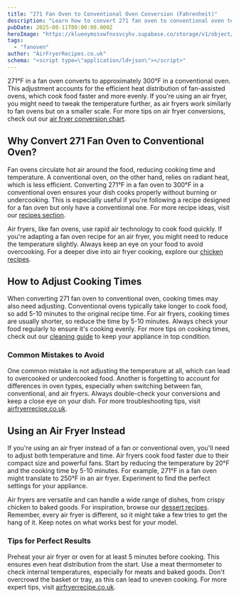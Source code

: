 ```yaml
---
title: "271 Fan Oven to Conventional Oven Conversion (Fahrenheit)"
description: "Learn how to convert 271 fan oven to conventional oven temperature in Fahrenheit with our simple guide. Perfect for air fryer users too!"
pubDate: 2025-08-11T00:00:00.000Z
heroImage: "https://klueoymssxwfnxsvcyhv.supabase.co/storage/v1/object/public/md/271-fan-oven-to-conventional-oven-conversion-fahrenheit-c1135e97.png"
tags:
  - "fanoven"
author: "AirFryerRecipes.co.uk"
schema: "<script type=\"application/ld+json\"></script>"
---
```


<p>271°F in a fan oven converts to approximately 300°F in a conventional oven. This adjustment accounts for the efficient heat distribution of fan-assisted ovens, which cook food faster and more evenly. If you're using an air fryer, you might need to tweak the temperature further, as air fryers work similarly to fan ovens but on a smaller scale. For more tips on air fryer conversions, check out our <a href=https://www.airfryerrecipe.co.uk/air-fryer-conversion-chart>air fryer conversion chart</a>.</p>

<h2>Why Convert 271 Fan Oven to Conventional Oven?</h2>
<p>Fan ovens circulate hot air around the food, reducing cooking time and temperature. A conventional oven, on the other hand, relies on radiant heat, which is less efficient. Converting 271°F in a fan oven to 300°F in a conventional oven ensures your dish cooks properly without burning or undercooking. This is especially useful if you're following a recipe designed for a fan oven but only have a conventional one. For more recipe ideas, visit our <a href=https://www.airfryerrecipe.co.uk/recipes>recipes section</a>.</p>

<p>Air fryers, like fan ovens, use rapid air technology to cook food quickly. If you're adapting a fan oven recipe for an air fryer, you might need to reduce the temperature slightly. Always keep an eye on your food to avoid overcooking. For a deeper dive into air fryer cooking, explore our <a href=https://www.airfryerrecipe.co.uk/recipe-category/chicken>chicken recipes</a>.</p>

<h2>How to Adjust Cooking Times</h2>
<p>When converting 271 fan oven to conventional oven, cooking times may also need adjusting. Conventional ovens typically take longer to cook food, so add 5-10 minutes to the original recipe time. For air fryers, cooking times are usually shorter, so reduce the time by 5-10 minutes. Always check your food regularly to ensure it's cooking evenly. For more tips on cooking times, check out our <a href=https://www.airfryerrecipe.co.uk/air-fryer-cleaner>cleaning guide</a> to keep your appliance in top condition.</p>

<h3>Common Mistakes to Avoid</h3>
<p>One common mistake is not adjusting the temperature at all, which can lead to overcooked or undercooked food. Another is forgetting to account for differences in oven types, especially when switching between fan, conventional, and air fryers. Always double-check your conversions and keep a close eye on your dish. For more troubleshooting tips, visit <a href=https://www.airfryerrecipe.co.uk>airfryerrecipe.co.uk</a>.</p>

<h2>Using an Air Fryer Instead</h2>
<p>If you're using an air fryer instead of a fan or conventional oven, you'll need to adjust both temperature and time. Air fryers cook food faster due to their compact size and powerful fans. Start by reducing the temperature by 20°F and the cooking time by 5-10 minutes. For example, 271°F in a fan oven might translate to 250°F in an air fryer. Experiment to find the perfect settings for your appliance.</p>

<p>Air fryers are versatile and can handle a wide range of dishes, from crispy chicken to baked goods. For inspiration, browse our <a href=https://www.airfryerrecipe.co.uk/recipe-category/dessert>dessert recipes</a>. Remember, every air fryer is different, so it might take a few tries to get the hang of it. Keep notes on what works best for your model.</p>

<h3>Tips for Perfect Results</h3>
<p>Preheat your air fryer or oven for at least 5 minutes before cooking. This ensures even heat distribution from the start. Use a meat thermometer to check internal temperatures, especially for meats and baked goods. Don't overcrowd the basket or tray, as this can lead to uneven cooking. For more expert tips, visit <a href=https://www.airfryerrecipe.co.uk>airfryerrecipe.co.uk</a>.</p>